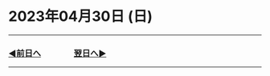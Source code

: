 # 2023年04月30日 (日)

---

### [◀️前日へ](https://github.com/yuasys/chatty-journal/blob/main/2023/04/2023-04-29.md)&emsp;&emsp;&emsp;&emsp;[翌日へ▶️](https://github.com/yuasys/chatty-journal/blob/main/2023/05/2023-05-01.md)

---
